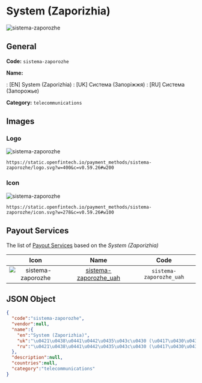 
# System (Zaporizhia) 
![sistema-zaporozhe](https://static.openfintech.io/payment_methods/sistema-zaporozhe/logo.svg?w=400&c=v0.59.26#w200)  

## General 
**Code:** `sistema-zaporozhe` 
 
**Name:** 
 
:	[EN] System (Zaporizhia) 
:	[UK] Система (Запоріжжя) 
:	[RU] Система (Запорожье) 
 
**Category:** `telecommunications` 
 

## Images 

### Logo 
![sistema-zaporozhe](https://static.openfintech.io/payment_methods/sistema-zaporozhe/logo.svg?w=400&c=v0.59.26#w200)  

```
https://static.openfintech.io/payment_methods/sistema-zaporozhe/logo.svg?w=400&c=v0.59.26#w200
```  

### Icon 
![sistema-zaporozhe](https://static.openfintech.io/payment_methods/sistema-zaporozhe/icon.svg?w=278&c=v0.59.26#w100)  

```
https://static.openfintech.io/payment_methods/sistema-zaporozhe/icon.svg?w=278&c=v0.59.26#w100
```  

## Payout Services 
 
The list of [Payout Services](/payout-services/) based on the _System (Zaporizhia)_ 

|Icon|Name|Code| 
|:---:|:---:|:---:| 
|![sistema-zaporozhe](https://static.openfintech.io/payout_methods/sistema-zaporozhe/icon.svg?w=278&c=v0.59.26#w40) |[sistema-zaporozhe_uah](/payout-services/sistema-zaporozhe_uah/)|`sistema-zaporozhe_uah`| 
 

## JSON Object 

```json
{
  "code":"sistema-zaporozhe",
  "vendor":null,
  "name":{
    "en":"System (Zaporizhia)",
    "uk":"\u0421\u0438\u0441\u0442\u0435\u043c\u0430 (\u0417\u0430\u043f\u043e\u0440\u0456\u0436\u0436\u044f)",
    "ru":"\u0421\u0438\u0441\u0442\u0435\u043c\u0430 (\u0417\u0430\u043f\u043e\u0440\u043e\u0436\u044c\u0435)"
  },
  "description":null,
  "countries":null,
  "category":"telecommunications"
}
```  
